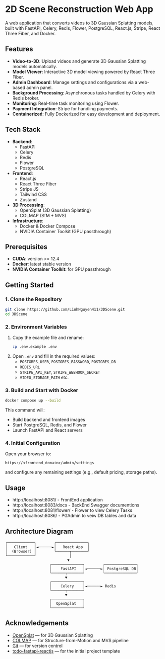 # 2D Scene Reconstruction Web App

A web application that converts videos to 3D Gaussian Splatting models, built with FastAPI, Celery, Redis, Flower, PostgreSQL, React.js, Stripe, React Three Fiber, and Docker.

## Features

- **Video-to-3D**: Upload videos and generate 3D Gaussian Splatting models automatically.
- **Model Viewer**: Interactive 3D model viewing powered by React Three Fiber.
- **Admin Dashboard**: Manage settings and configurations via a web-based admin panel.
- **Background Processing**: Asynchronous tasks handled by Celery with Redis broker.
- **Monitoring**: Real-time task monitoring using Flower.
- **Payment Integration**: Stripe for handling payments.
- **Containerized**: Fully Dockerized for easy development and deployment.

## Tech Stack

- **Backend**:
  - FastAPI
  - Celery
  - Redis
  - Flower
  - PostgreSQL
- **Frontend**:
  - React.js
  - React Three Fiber
  - Stripe JS
  - Tailwind CSS
  - Zustand
- **3D Processing**:
  - OpenSplat (3D Gaussian Splatting)
  - COLMAP (SfM + MVS)
- **Infrastructure**:
  - Docker & Docker Compose
  - NVIDIA Container Toolkit (GPU passthrough)

## Prerequisites

- **CUDA**: version >= 12.4
- **Docker**: latest stable version
- **NVIDIA Container Toolkit**: for GPU passthrough

## Getting Started

### 1. Clone the Repository

```bash
git clone https://github.com/LinhNguyen411/3DScene.git
cd 3DScene
```

### 2. Environment Variables

1. Copy the example file and rename:
   ```bash
   cp .env.example .env
   ```
2. Open `.env` and fill in the required values:
   - `POSTGRES_USER`, `POSTGRES_PASSWORD`, `POSTGRES_DB`
   - `REDIS_URL`
   - `STRIPE_API_KEY`, `STRIPE_WEBHOOK_SECRET`
   - `VIDEO_STORAGE_PATH` etc.

### 3. Build and Start with Docker

```bash
docker compose up --build
```

This command will:

- Build backend and frontend images
- Start PostgreSQL, Redis, and Flower
- Launch FastAPI and React servers

### 4. Initial Configuration

Open your browser to:

```
https://<frontend_domain>/admin/settings
```

and configure any remaining settings (e.g., default pricing, storage paths).

## Usage

- http://localhost:8081/ - FrontEnd application
- http://localhost:8083/docs - BackEnd Swagger documentions
- http://localhost:8081/flower/ - Flower to view Celery Tasks
- http://localhost:8086/ - PGAdmin to veiw DB tables and data

## Architecture Diagram

```
┌────────────┐        ┌──────────────┐
│   Client   │◄──────►│   React App  │
│  (Browser) │        └──────┬───────┘  
└────────────┘               │    
                            ▼                      
                    ┌──────────────┐        ┌──────────────┐
                    │    FastAPI   │◄──────►│ PostgreSQL DB│
                    └──────┬───────┘        └──────────────┘
                           ▼
                    ┌──────────────┐
                    │    Celery    │◄──────► Redis
                    └──────┬───────┘
                           ▼
                    ┌──────────────┐
                    │  OpenSplat   │
                    └──────────────┘
```


## Acknowledgements

- [OpenSplat](https://github.com/pierotofy/opensplat) — for 3D Gaussian Splatting
- [COLMAP](https://colmap.github.io/) — for Structure-from-Motion and MVS pipeline
- [Git](https://git-scm.com/) — for version control
- [todo-fastapi-reactjs](https://gitlab.com/FedorGN/todo-fastapi-reactjs) — for the initial project template

